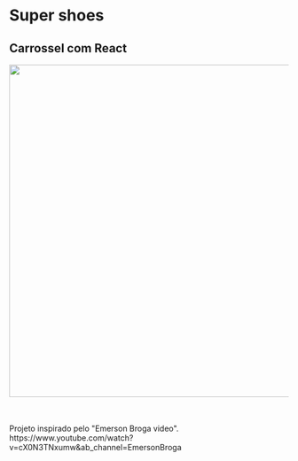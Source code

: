 <h1>Super shoes</h1>
<h2>Carrossel com React</h2>
<div align="center">
<img src="https://user-images.githubusercontent.com/64099512/140006998-97156781-3ac4-4528-b8f2-99afa9766004.png" width="600px" />
</div>
<br>
<br>
<p>Projeto inspirado pelo "Emerson Broga video". https://www.youtube.com/watch?v=cX0N3TNxumw&ab_channel=EmersonBroga</p>
